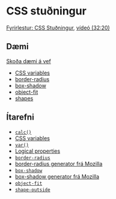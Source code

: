 # CSS stuðningur

[Fyrirlestur: CSS Stuðningur](1.css-studningur.md), [vídeó (32:20)](https://youtu.be/w5AcurFphgM)

## Dæmi

[Skoða dæmi á vef](https://vefforritun.github.io/vef1-2024/namsefni/15.css-studningur/)

* [CSS variables](daemi/01.variables.html)
* [border-radius](daemi/02.border-radius.html)
* [box-shadow](daemi/03.box-shadow.html)
* [object-fit](daemi/04.object-fit.html)
* [shapes](daemi/05.shapes.html)

## Ítarefni

* [`calc()`](https://developer.mozilla.org/en-US/docs/Web/CSS/calc())
* [CSS variables](https://developer.mozilla.org/en-US/docs/Web/CSS/Using_CSS_custom_properties)
* [`var()`](https://developer.mozilla.org/en-US/docs/Web/CSS/var())
* [Logical properties](https://developer.mozilla.org/en-US/docs/Web/CSS/CSS_Logical_Properties/)
* [`border-radius`](https://developer.mozilla.org/en-US/docs/Web/CSS/border-radius)
* [border-radius generator frá Mozilla](https://developer.mozilla.org/en-US/docs/Web/CSS/CSS_Background_and_Borders/Border-radius_generator)
* [`box-shadow`](https://developer.mozilla.org/en-US/docs/Web/CSS/box-shadow)
* [box-shadow generator frá Mozilla](https://developer.mozilla.org/en-US/docs/Web/CSS/CSS_Box_Model/Box-shadow_generator)
* [`object-fit`](https://developer.mozilla.org/en-US/docs/Web/CSS/object-fit)
* [`shape-outside`](https://developer.mozilla.org/en-US/docs/Web/CSS/shape-outside)
